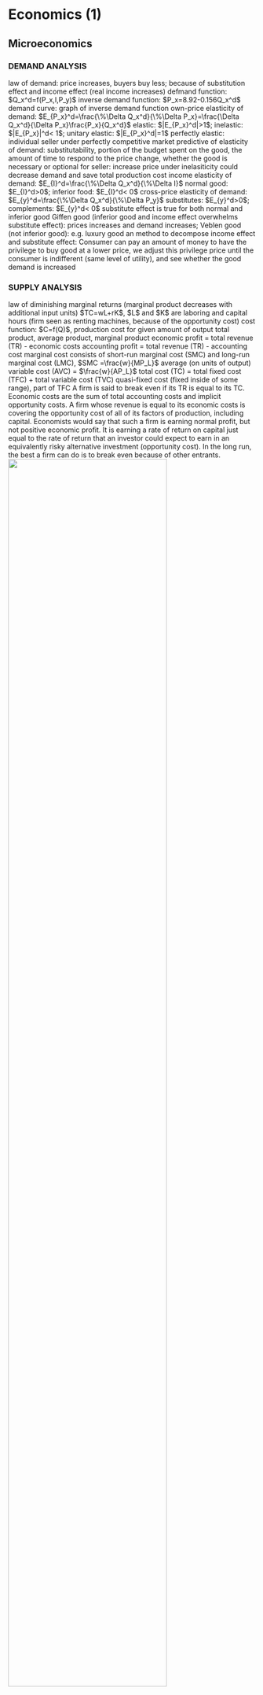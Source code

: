 <h1>Economics (1)</h1>
<h2>Microeconomics</h2>
<h3>DEMAND ANALYSIS</h3>
<!--  -->
law of demand: price increases, buyers buy less; because of substitution effect and income effect (real income increases) 
defmand function: $Q_x^d=f(P_x,I,P_y)$
inverse demand function: $P_x=8.92-0.156Q_x^d$
demand curve: graph of inverse demand function
own-price elasticity of demand: $E_{P_x}^d=\frac{\%\Delta Q_x^d}{\%\Delta P_x}=\frac{\Delta Q_x^d}{\Delta P_x}\frac{P_x}{Q_x^d}$
elastic: $|E_{P_x}^d|>1$; inelastic: $|E_{P_x}|^d< 1$; unitary elastic: $|E_{P_x}^d|=1$
perfectly elastic: individual seller under perfectly competitive market
predictive of elasticity of demand: substitutability, portion of the budget spent on the good, the amount of time to respond to the price change, whether the good is necessary or optional
for seller: increase price under inelasiticity could decrease demand and save total production cost
income elasticity of demand: $E_{I}^d=\frac{\%\Delta Q_x^d}{\%\Delta I}$
normal good: $E_{I}^d>0$; inferior food: $E_{I}^d< 0$
cross-price elasticity of demand: $E_{y}^d=\frac{\%\Delta Q_x^d}{\%\Delta P_y}$
substitutes: $E_{y}^d>0$; complements: $E_{y}^d< 0$
substitute effect is true for both normal and inferior good
Giffen good (inferior good and income effect overwhelms substitute effect): prices increases and demand increases; Veblen good (not inferior good): e.g. luxury good
an method to decompose income effect and substitute effect: Consumer can pay an amount of money to have the privilege to buy good at a lower price, we adjust this privilege price until the consumer is indifferent (same level of utility), and see whether the good demand is increased
<h3>SUPPLY ANALYSIS</h3>
<!--  -->
law of diminishing marginal returns (marginal product decreases with additional input units)
$TC=wL+rK$, $L$ and $K$ are laboring and capital hours (firm seen as renting machines, because of the opportunity cost)
cost function: $C=f(Q)$, production cost for given amount of output
total product, average product, marginal product
economic profit = total revenue (TR) - economic costs
accounting profit = total revenue (TR) - accounting cost
marginal cost consists of short-run marginal cost (SMC) and long-run marginal cost (LMC), $SMC =\frac{w}{MP_L}$
average (on units of output) variable cost (AVC) = $\frac{w}{AP_L}$
total cost (TC) = total fixed cost (TFC) + total variable cost (TVC)
quasi-fixed cost (fixed inside of some range), part of TFC
<!--  -->
A firm is said to break even if its TR is equal to its TC.
Economic costs are the sum of total accounting costs and implicit opportunity costs.
A firm whose revenue is equal to its economic costs is covering the opportunity cost of all of its factors of production, including capital. Economists would say that such a firm is earning normal profit, but not positive economic profit. It is earning a rate of return on capital just equal to the rate of return that an investor could expect to earn in an equivalently risky alternative investment (opportunity cost).
In the long run, the best a firm can do is to break even because of other entrants.
<img src="/images/CFA-Economics-supply%20analysis-equilibrium.png" width="80%"/>
<img src="/images/CFA-economics-supply%20analysis-shutdown.png" width="100%"/>
In the example of TC, opportunity of the asset is reflected in the MVC (return of asset) and TC (could have sold the machine)?
<!--  -->
LRAC curve is an envelope curve of SATC curve:
<img src="/images/CFA-Economics-supply analysis-lrac.png" width="100%"/>
The minimum point on the LRAC curve is referred to as the minimum efficient scale. The minimum efficient scale is the optimal firm size under perfect competition over the long run.


<h3>MARKET STRUCTURES ANALYSIS</h3>
<!--  -->
perfect competition, monopolistic competition (cola, cosmetics), oligopoly, and monopoly
five factors determine market structure:
* The number and relative size of firms supplying the product;
* The degree of product differentiation;
* The power of the seller over pricing decisions;
* The relative strength of the barriers to market entry and exit;
* The degree of non-price competition.

$ε_P = –\frac{\%\Delta Q_x^d}{\%\Delta P_x}$
Consumer surplus is defined as the difference between the value that a consumer places on the units purchased and the amount of money that was required to pay for them. Demand curve can therefore be considered a marginal value curve
<h4>OLIGOPOLY</h4>
<!--  -->
There are three basic pricing strategies: pricing interdependence (price war), the Cournot assumption, and the Nash equilibrium
pricing interdependence: DD is the demand curve when all participants make the same move, dd is the demand curve when only one participant make that move, which explains the price stability, but not the initial price:
<img src="/images/cfa-economics-market structure-kinked curve.jpg" width="100%"/>
In long run, market share is temporary.
<h4>COURNOT</h4>
In the Cournot assumption, each firm determines its profit-maximizing production level by assuming that the other firms’ output will not change
<h4>NASH EQUILIBRIUM</h4>
<!-- -->
formal price collusion is called cartel, 6 factors:
* The number and size distribution of sellers
* The similarity of the products
* Cost structure
* Order size and frequency
* The strength and severity of retaliation
* The degree of external competition
<h4>STACKELBERG MODEL</h4>
the leader firm chooses its output first and then the follower firm chooses after observing the leader’s output


<h3>MONOPOLY</h3>
<!--  -->
factors: patent/copyright, control over critical resources, government-controlled authorization (because of the significant entry cost), brand loyalty and Network effects (result from synergies related to increasing market penetration)
*besides quantity and price, monopolist can also adjust the quality
<h3>PRICE DISCRIMINATION</h3>
<!--  -->
first degree: perfect
second degree: quantity-based
third degree: customer-based
<h3>IDENTIFICATION OF MARKET STRUCTURE</h3>
<!--  -->
econometric: regression
concentration ratio
Herfindahl–Hirschman index (HHI): square of the market share





<h2>Macroeconomics</h2>
<h3>AGGREGATE OUTPUT AND INCOME</h3>
<h4>GDP</h4>
<!-- 120 -->
aggregate output = aggregate income = aggregate expenditure (the total amount spent on the goods and services produced)
in the (domestic) economy during the period
for simplicity, it is standard in macroeconomics to attribute all income to the household sector, because government is non-profit
Gross domestic product (GDP) measures:
* the market value of all final goods and services produced within the economy during a given period (output definition) or, equivalently,
* the aggregate income earned by all households, all companies, and the government within the economy during a given period (income definition).
<!--  -->
GDP criterion:
* All goods and services included in the calculation of GDP must be produced during the measurement period, excluding unemployment compensation and appreciation of asset
* those whose value can be determined by being sold in the market, excluding gardening and commuting (*two examples, government service, at cost and owner-occupied housing (easy to calculate, compared to self gardening), are included in GDP)
* Only the market value of final goods and services is included in GDP, excluding intermediate good
  
Nominal $\text{GDP}_t=P_tQ_t$; real $\text{GDP}_t=P_BQ_t$, $P_B$ is price in the base years
GDP deflator=Nominal GDP/Real GDP*100
$\begin{aligned}\text{GDP}&=C+I+G+(X−M)\\
&=(C+G_C)+(I+G_I)+(X−M)\end{aligned}$
A trade deficit must be funded by a capital inflow.
<h4>GDI</h4>
<!--  -->
GDP = Gross domestic income (GDI) = Net domestic income + Consumption of fixed capital (CFC) + Statistical discrepancy
$\begin{aligned}
\text{GDP} &= \text{Consumer spending on goods and services}\\
&+\text{Business gross fixed investment}\\
&+\text{Change in inventories}\\
&+\text{Government spending on goods and services}\\
&+\text{Government gross fixed investment}\\
&+\text{Exports Imports}\\
&+\text{Statistical discrepancy}\end{aligned}$
$\begin{aligned}
\text{GDI}&= \text{Compensation of employees}\\
&+\text{Gross operating surplus}\\
&+\text{Gross mixed income(farm, nonfarm, rent)}\\
&+\text{Taxes less subsidies on production}\\
&+\text{Taxes less subsidies on products and imports}\end{aligned}$
Personal income (household primary income) = Compensation of employees + Net mixed income + Net property income
<h4>Relationship among Saving, Investment, the Fiscal Balance and the Trade Balance</h4>
<!--  -->
$Y+F-S_B-R=C+S_H$, where $Y$ is GDP, $F$ is transfer payment, $R$ is tax, $S_B$ is business saving
$\rightarrow$ $Y=C+S+T=C+(S_H+S_B)+(R-F)$
$\rightarrow$ $S=I+(G-T)+(X-M)$
$\rightarrow$ $(G-T)=(S-I)-(X-M)$
$C=C(Y-S_B-T)\approx C(Y-T)$
marginal propensity to consume, marginal propensity to save
average propensity to consume (APC), C/Y, is a good proxy for MPC
$I = I(r, Y)$, decreasing in real interest rate $r$ and increasing in GDP
$G-T=\overline{G}-t(Y)$, where $G$ is an exogenous policy and to some extent, $T$ depends on economic need
<h3>AGGREGATE DEMAND AND AGGREGATE SUPPLY</h3>
<h4>AGGREGATE DEMAND</h4>
<!--  -->
aggregate demand curve slopes downward because of:
* wealth effect
* interest rate effect: higher interest rate decreases investment demand and affect consumption (mainly large purchases)
* real exchange rate effect: internation good as substitutes; price increases, interest rate increas and then domestic currency appreciates
  
price as dependent variable in this model, moves along the aggregate demand curve
<h4>AGGREGATE SUPPLY</h4>
<!--  -->
The “long run” here is long enough that wages, prices, and expectations can adjust but not long enough that physical capital is a variable input. So $Y=F(\overline{K},\overline{L})=\overline{Y}$
<img src="/images/cfa-economics-marcro-aggregate supply.png" width="100%"/>
Shift in AD curve:
* Household Wealth: higher equity price makes it easier for household to achieve its wealth accumlation goals and increase consumption
* Consumer and Business Expectations
* Capacity Utilization: higher capacity, more investment and AD curve shifts to right
* Fiscal policy
* monetary policy: more money, lower interest rate, household will purchase durable good, credit limit will be raised and credit standard will be loosened
* exchange rate
* Growth in the Global Economy

higer consumption implies higher equity price
<!-- 149 -->
Shift in SRAS curve:
* Change in Nominal Wages: nominal wage increases, SRAS shifts to left, LRAS does not change
* Change in Input Prices
* Change in Expectations about Future Prices
* Change in Business Taxes and Subsidies
* Change in the Exchange Rate: domestic currency appreciates, material from other countries cheaper

Shift in LRAS curve:
* supply of labor and quality of labor forces (human capital),
* supply of natural resources,
* supply of physical capital, and
* productivity and technology.
<h4>Equilibrium GDP and Prices</h4>
<!--  -->
4 types of macroeconomic equilibrium:
* long-run equilibrium
* short-run recessionary gap
<img src="/images/cfa-economics-macro-recessionary gap.png" width="100%"/>
under this situation, invest less in cyclical companies (automobile and chemical) and more in defensive companies (food and pharmeceutical), 
* short-run inflationary gap
<img src="/images/cfa-economics-macro-inflationary gap.png" width="100%"/>
* short-run stagflation
<img src="/images/cfa-economics-macro-stagflation.png" width="100%"/>
<!-- 171 -->
<h4>ECONOMIC GROWTH AND SUSTAINABILITY</h4>
<!-- 199 -->
**sustainable rate of economic growth** : the rate of increase in the economy’s productive capacity or potential GDP (LRAS).
<h5>Solow's model</h5>
<!--  -->
production function: $Y=AF(L,K)$, where $A$ is total factor productivity and could not be directly observed, but instead eastimated; it is a redisual effect.
assumption:
* $tAF(L,K)=AF(tL,tK)$
* diminishing marginal productivity for any input solely
* no externalities for input

there should be a convergence of incomes between developed and developing countires over time.
Growth in potential GDP = Growth in TFP + $W_L$ (Growth in labor) + $W_C$ (Growth in capital)
Growth in per capita potential GDP = Growth in TFP +
$W_C$ (Growth in capital-to-laborratio)
<img src="/images/cfa-economics-macro-economic growth.png" width="100%"/>
$A$ concludes: human capital (quality of labor), technology, natural resources, public infrastructure, pollution, economic environment (legal and political)
$Y/L=AF(1,K/L)$, where $Y/L$ = Labor productivity = Real GDP/Aggregate hours
Potential GDP = Aggregate hours worked × Labor productivity $\Rightarrow$ Potential growth rate = Long-term growth rate of aggregate hours worked +
Long-term labor productivity growth rate


<h3>BUSINESS CYCLES</h3>
<!-- 199 -->
business cycles rely mainly on business enterprises—therefore, not agrarian societies or centrally planned economies.
Types of cycles:
* classical cycle: peak and trough
* growth cycle (which CFA use)
* growth rate cycle
  <img src="/images/cfa-economics-macro-cycle.png" width="100%"/>

Four phases: recovery, expansion, slow down and contraction
equity market is a leading indicator of the economy
recession: Real GDP has two consecutive quarters of negative growth
<h4>CREDIT CYCLES</h4>
<!--  -->
business cycles can be amplified because of finance cycle
monetary and fiscal policy traditionally concentrate on reducing the volatility of business cycles
<h4>DIFFERENT PERSEPCTIVES</h4>
<!--  -->
Firm:
* Employment
* capital spending: first light equipment, then heavy equipment
* Inventory

household:
* consumpytion: durable good > service > non-durable, in cyclical order
* income: durables move with disposable income, while service tracks permanant income (excludes sudden loss and gain)

Housing sector: late buying (like equity)
External trade sector
<h4>THEORETICAL CONSIDERATION</h4>
<!--  -->
Neoclassical Economics, (RBC (real business cycle)):
* monetary and fiscal policy has lags/delays, amplifying the cycle
* invisible hand results from the utility maximization
* provide better information for market participants to allow price and production to adjust in time

The Austrian School:
* stress monetary policy
* markets are flexible and prices are easy to adjust, supply curve (even short run) is actually steep
* policy maker should not intervene

Monetarism:
* money supply needs to grow at a moderate rate
* business cycle results from exogenous shock and   government intervention, policy should be clear to decrease uncertainty for market participants

Keynesianism:
* government should intervene more on fiscal policy, because confidence might be low
* nominal wage is sticky and supply curve is flat
* in the long run, we are all dead 

Minsky moment: When he looks down and sees that he is walking on thin air, he panics and falls to the bottom of the canyon
<h4>INDICATOR</h4>
<img src="/images/cfa-economics-macro-indicator.png" width="100%"/>
<h4>UNEMPLOYMENT</h4>
<!--  -->
Labor force = employed + unemployed (who are seeking jobs), unemployed consists of long-term unemployed and frictionally unemployed
unemployment rate = unemployed/labor force
participation rate = labor force/working age
underemployed
discouraged worker: those who stopped looking for a job
<h4>INFLATION</h4>
<!--  -->
deflation, hyperinflation and disinflation (slowdown inflation)
hyperinfaltion has a vicious circle like machanism (price increases, people are eager to change money into real good)
price index: fisher index = sqrt of (Laspeyres index (old basket) and Paasche index (new basket))
Laspeyres index's biases: substitution bias, quality bias and new product bias
CPI (consumer price index) and PPI (producer price index)
headline inflation (all goods) and core inflation (except food and energy), core inflation is to exclude the effect of short term changes
cost push (wage) inflation and demand pull inflation
non-accelerating inflation rate of unemployment (NAIRU) (effective index before unemployment reaches low levels)
unit labor cost (ULC) = output per hour per worker/total labor compensation per hour per worker






<h1>Economics (2)</h1>
<!-- 269 -->
<h2>Monetary and fiscal policy</h2>
<h3>MONETARY POLICY</h3>
<!--  -->









